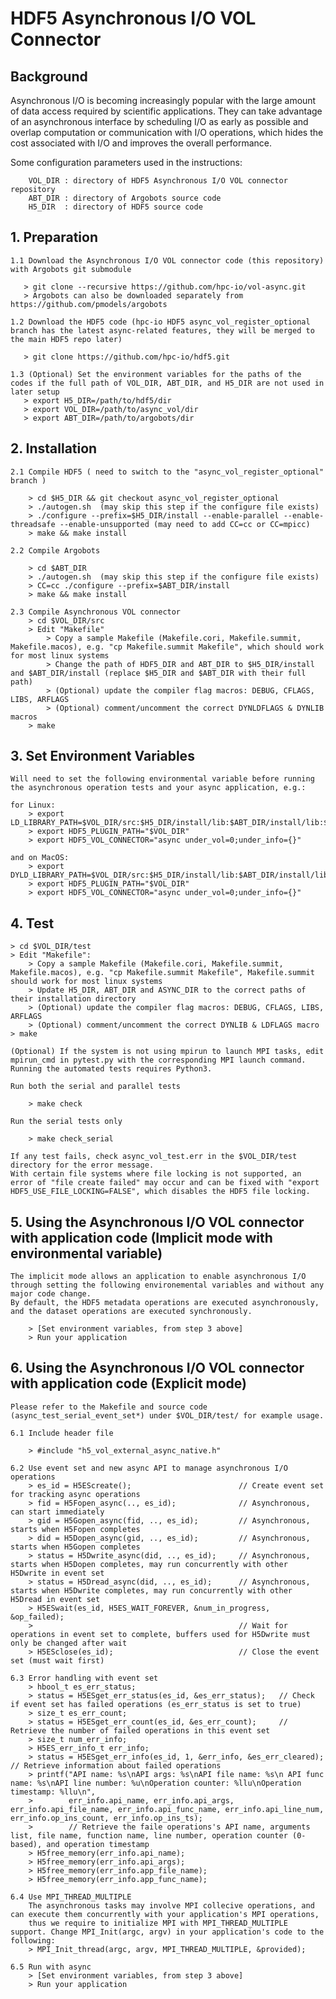 # HDF5 Asynchronous I/O VOL Connector

## Background
Asynchronous I/O is becoming increasingly popular with the large amount of data access required by scientific applications. They can take advantage of an asynchronous interface by scheduling I/O as early as possible and overlap computation or communication with I/O operations, which hides the cost associated with I/O and improves the overall performance.


Some configuration parameters used in the instructions:

        VOL_DIR : directory of HDF5 Asynchronous I/O VOL connector repository
        ABT_DIR : directory of Argobots source code
        H5_DIR  : directory of HDF5 source code

## 1. Preparation

    1.1 Download the Asynchronous I/O VOL connector code (this repository) with Argobots git submodule 

       > git clone --recursive https://github.com/hpc-io/vol-async.git
       > Argobots can also be downloaded separately from https://github.com/pmodels/argobots

    1.2 Download the HDF5 code (hpc-io HDF5 async_vol_register_optional branch has the latest async-related features, they will be merged to the main HDF5 repo later)

       > git clone https://github.com/hpc-io/hdf5.git

    1.3 (Optional) Set the environment variables for the paths of the codes if the full path of VOL_DIR, ABT_DIR, and H5_DIR are not used in later setup
       > export H5_DIR=/path/to/hdf5/dir
       > export VOL_DIR=/path/to/async_vol/dir
       > export ABT_DIR=/path/to/argobots/dir

## 2. Installation

    2.1 Compile HDF5 ( need to switch to the "async_vol_register_optional" branch )

        > cd $H5_DIR && git checkout async_vol_register_optional
        > ./autogen.sh  (may skip this step if the configure file exists)
        > ./configure --prefix=$H5_DIR/install --enable-parallel --enable-threadsafe --enable-unsupported (may need to add CC=cc or CC=mpicc)
        > make && make install

    2.2 Compile Argobots

        > cd $ABT_DIR
        > ./autogen.sh  (may skip this step if the configure file exists)
        > CC=cc ./configure --prefix=$ABT_DIR/install
        > make && make install

    2.3 Compile Asynchronous VOL connector
        > cd $VOL_DIR/src
        > Edit "Makefile"
            > Copy a sample Makefile (Makefile.cori, Makefile.summit, Makefile.macos), e.g. "cp Makefile.summit Makefile", which should work for most linux systems
            > Change the path of HDF5_DIR and ABT_DIR to $H5_DIR/install and $ABT_DIR/install (replace $H5_DIR and $ABT_DIR with their full path)
            > (Optional) update the compiler flag macros: DEBUG, CFLAGS, LIBS, ARFLAGS
            > (Optional) comment/uncomment the correct DYNLDFLAGS & DYNLIB macros
        > make

## 3. Set Environment Variables

    Will need to set the following environmental variable before running the asynchronous operation tests and your async application, e.g.:

    for Linux:
        > export LD_LIBRARY_PATH=$VOL_DIR/src:$H5_DIR/install/lib:$ABT_DIR/install/lib:$LD_LIBRARY_PATH
        > export HDF5_PLUGIN_PATH="$VOL_DIR"
        > export HDF5_VOL_CONNECTOR="async under_vol=0;under_info={}" 

    and on MacOS:
        > export DYLD_LIBRARY_PATH=$VOL_DIR/src:$H5_DIR/install/lib:$ABT_DIR/install/lib:$DYLD_LIBRARY_PATH
        > export HDF5_PLUGIN_PATH="$VOL_DIR"
        > export HDF5_VOL_CONNECTOR="async under_vol=0;under_info={}" 

## 4. Test

    > cd $VOL_DIR/test
    > Edit "Makefile":
        > Copy a sample Makefile (Makefile.cori, Makefile.summit, Makefile.macos), e.g. "cp Makefile.summit Makefile", Makefile.summit should work for most linux systems
        > Update H5_DIR, ABT_DIR and ASYNC_DIR to the correct paths of their installation directory
        > (Optional) update the compiler flag macros: DEBUG, CFLAGS, LIBS, ARFLAGS
        > (Optional) comment/uncomment the correct DYNLIB & LDFLAGS macro
    > make

    (Optional) If the system is not using mpirun to launch MPI tasks, edit mpirun_cmd in pytest.py with the corresponding MPI launch command.
    Running the automated tests requires Python3.
    
    Run both the serial and parallel tests

        > make check

    Run the serial tests only

        > make check_serial

    If any test fails, check async_vol_test.err in the $VOL_DIR/test directory for the error message. 
    With certain file systems where file locking is not supported, an error of "file create failed" may occur and can be fixed with "export HDF5_USE_FILE_LOCKING=FALSE", which disables the HDF5 file locking.

## 5. Using the Asynchronous I/O VOL connector with application code (Implicit mode with environmental variable)

    The implicit mode allows an application to enable asynchronous I/O through setting the following environemental variables and without any major code change. 
    By default, the HDF5 metadata operations are executed asynchronously, and the dataset operations are executed synchronously.

        > [Set environment variables, from step 3 above]
        > Run your application

## 6. Using the Asynchronous I/O VOL connector with application code (Explicit mode)

    Please refer to the Makefile and source code (async_test_serial_event_set*) under $VOL_DIR/test/ for example usage.

    6.1 Include header file

        > #include "h5_vol_external_async_native.h" 

    6.2 Use event set and new async API to manage asynchronous I/O operations
        > es_id = H5EScreate();                        // Create event set for tracking async operations
        > fid = H5Fopen_async(.., es_id);              // Asynchronous, can start immediately
        > gid = H5Gopen_async(fid, .., es_id);         // Asynchronous, starts when H5Fopen completes
        > did = H5Dopen_async(gid, .., es_id);         // Asynchronous, starts when H5Gopen completes
        > status = H5Dwrite_async(did, .., es_id);     // Asynchronous, starts when H5Dopen completes, may run concurrently with other H5Dwrite in event set
        > status = H5Dread_async(did, .., es_id);      // Asynchronous, starts when H5Dwrite completes, may run concurrently with other H5Dread in event set
        > H5ESwait(es_id, H5ES_WAIT_FOREVER, &num_in_progress, &op_failed); 
        >                                              // Wait for operations in event set to complete, buffers used for H5Dwrite must only be changed after wait
        > H5ESclose(es_id);                            // Close the event set (must wait first)

    6.3 Error handling with event set
        > hbool_t es_err_status;
        > status = H5ESget_err_status(es_id, &es_err_status);   // Check if event set has failed operations (es_err_status is set to true)
        > size_t es_err_count;
        > status = H5ESget_err_count(es_id, &es_err_count);     // Retrieve the number of failed operations in this event set
        > size_t num_err_info;
        > H5ES_err_info_t err_info;
        > status = H5ESget_err_info(es_id, 1, &err_info, &es_err_cleared);   // Retrieve information about failed operations 
        > printf("API name: %s\nAPI args: %s\nAPI file name: %s\n API func name: %s\nAPI line number: %u\nOperation counter: %llu\nOperation timestamp: %llu\n",
        >        err_info.api_name, err_info.api_args, err_info.api_file_name, err_info.api_func_name, err_info.api_line_num, err_info.op_ins_count, err_info.op_ins_ts);    
        >        // Retrieve the faile operations's API name, arguments list, file name, function name, line number, operation counter (0-based), and operation timestamp
        > H5free_memory(err_info.api_name);
        > H5free_memory(err_info.api_args);
        > H5free_memory(err_info.app_file_name);
        > H5free_memory(err_info.app_func_name);

    6.4 Use MPI_THREAD_MULTIPLE
        The asynchronous tasks may involve MPI collecive operations, and can execute them concurrently with your application's MPI operations, 
        thus we require to initialize MPI with MPI_THREAD_MULTIPLE support. Change MPI_Init(argc, argv) in your application's code to the following:
        > MPI_Init_thread(argc, argv, MPI_THREAD_MULTIPLE, &provided);

    6.5 Run with async
        > [Set environment variables, from step 3 above]
        > Run your application


